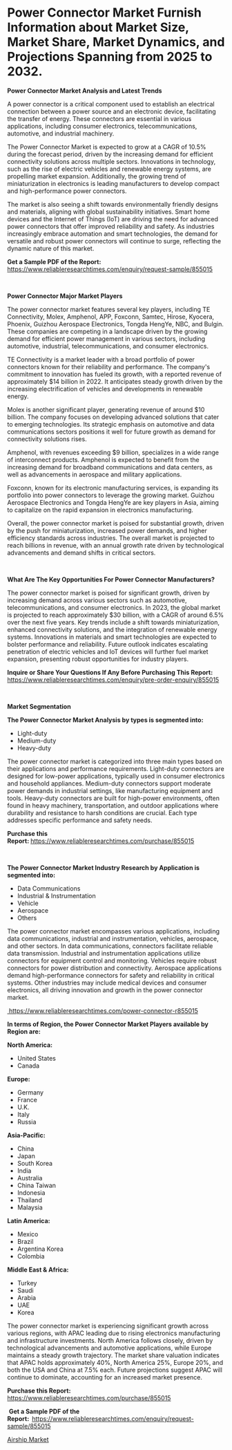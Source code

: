 <p><h1>Power Connector Market Furnish Information about Market Size, Market Share, Market Dynamics, and Projections Spanning from 2025 to 2032.</h1></p><p><strong>Power Connector Market Analysis and Latest Trends</strong></p>
<p><p>A power connector is a critical component used to establish an electrical connection between a power source and an electronic device, facilitating the transfer of energy. These connectors are essential in various applications, including consumer electronics, telecommunications, automotive, and industrial machinery. </p><p>The Power Connector Market is expected to grow at a CAGR of 10.5% during the forecast period, driven by the increasing demand for efficient connectivity solutions across multiple sectors. Innovations in technology, such as the rise of electric vehicles and renewable energy systems, are propelling market expansion. Additionally, the growing trend of miniaturization in electronics is leading manufacturers to develop compact and high-performance power connectors. </p><p>The market is also seeing a shift towards environmentally friendly designs and materials, aligning with global sustainability initiatives. Smart home devices and the Internet of Things (IoT) are driving the need for advanced power connectors that offer improved reliability and safety. As industries increasingly embrace automation and smart technologies, the demand for versatile and robust power connectors will continue to surge, reflecting the dynamic nature of this market.</p></p>
<p><strong>Get a Sample PDF of the Report:&nbsp;</strong> <a href="https://www.reliableresearchtimes.com/enquiry/request-sample/855015?utm_campaign=2177&utm_medium=2&utm_source=Github&utm_content=ia&utm_term=17022025&utm_id=power-connector">https://www.reliableresearchtimes.com/enquiry/request-sample/855015</a></p>
<p>&nbsp;</p>
<p><strong>Power Connector Major Market Players</strong></p>
<p><p>The power connector market features several key players, including TE Connectivity, Molex, Amphenol, APP, Foxconn, Samtec, Hirose, Kyocera, Phoenix, Guizhou Aerospace Electronics, Tongda HengYe, NBC, and Bulgin. These companies are competing in a landscape driven by the growing demand for efficient power management in various sectors, including automotive, industrial, telecommunications, and consumer electronics.</p><p>TE Connectivity is a market leader with a broad portfolio of power connectors known for their reliability and performance. The company's commitment to innovation has fueled its growth, with a reported revenue of approximately $14 billion in 2022. It anticipates steady growth driven by the increasing electrification of vehicles and developments in renewable energy.</p><p>Molex is another significant player, generating revenue of around $10 billion. The company focuses on developing advanced solutions that cater to emerging technologies. Its strategic emphasis on automotive and data communications sectors positions it well for future growth as demand for connectivity solutions rises.</p><p>Amphenol, with revenues exceeding $9 billion, specializes in a wide range of interconnect products. Amphenol is expected to benefit from the increasing demand for broadband communications and data centers, as well as advancements in aerospace and military applications.</p><p>Foxconn, known for its electronic manufacturing services, is expanding its portfolio into power connectors to leverage the growing market. Guizhou Aerospace Electronics and Tongda HengYe are key players in Asia, aiming to capitalize on the rapid expansion in electronics manufacturing.</p><p>Overall, the power connector market is poised for substantial growth, driven by the push for miniaturization, increased power demands, and higher efficiency standards across industries. The overall market is projected to reach billions in revenue, with an annual growth rate driven by technological advancements and demand shifts in critical sectors.</p></p>
<p>&nbsp;</p>
<p><strong>What Are The Key Opportunities For Power Connector Manufacturers?</strong></p>
<p><p>The power connector market is poised for significant growth, driven by increasing demand across various sectors such as automotive, telecommunications, and consumer electronics. In 2023, the global market is projected to reach approximately $30 billion, with a CAGR of around 6.5% over the next five years. Key trends include a shift towards miniaturization, enhanced connectivity solutions, and the integration of renewable energy systems. Innovations in materials and smart technologies are expected to bolster performance and reliability. Future outlook indicates escalating penetration of electric vehicles and IoT devices will further fuel market expansion, presenting robust opportunities for industry players.</p></p>
<p><strong>Inquire or Share Your Questions If Any Before Purchasing This Report:</strong> <a href="https://www.reliableresearchtimes.com/enquiry/pre-order-enquiry/855015?utm_campaign=2177&utm_medium=2&utm_source=Github&utm_content=ia&utm_term=17022025&utm_id=power-connector">https://www.reliableresearchtimes.com/enquiry/pre-order-enquiry/855015</a></p>
<p>&nbsp;</p>
<p><strong>Market Segmentation</strong></p>
<p><strong>The Power Connector Market Analysis by types is segmented into:</strong></p>
<p><ul><li>Light-duty</li><li>Medium-duty</li><li>Heavy-duty</li></ul></p>
<p><p>The power connector market is categorized into three main types based on their applications and performance requirements. Light-duty connectors are designed for low-power applications, typically used in consumer electronics and household appliances. Medium-duty connectors support moderate power demands in industrial settings, like manufacturing equipment and tools. Heavy-duty connectors are built for high-power environments, often found in heavy machinery, transportation, and outdoor applications where durability and resistance to harsh conditions are crucial. Each type addresses specific performance and safety needs.</p></p>
<p><strong>Purchase this Report:&nbsp;</strong><a href="https://www.reliableresearchtimes.com/purchase/855015?utm_campaign=2177&utm_medium=2&utm_source=Github&utm_content=ia&utm_term=17022025&utm_id=power-connector">https://www.reliableresearchtimes.com/purchase/855015</a></p>
<p>&nbsp;</p>
<p><strong>The Power Connector Market Industry Research by Application is segmented into:</strong></p>
<p><ul><li>Data Communications</li><li>Industrial & Instrumentation</li><li>Vehicle</li><li>Aerospace</li><li>Others</li></ul></p>
<p><p>The power connector market encompasses various applications, including data communications, industrial and instrumentation, vehicles, aerospace, and other sectors. In data communications, connectors facilitate reliable data transmission. Industrial and instrumentation applications utilize connectors for equipment control and monitoring. Vehicles require robust connectors for power distribution and connectivity. Aerospace applications demand high-performance connectors for safety and reliability in critical systems. Other industries may include medical devices and consumer electronics, all driving innovation and growth in the power connector market.</p></p>
<p><a href="https://www.reliableresearchtimes.com/power-connector-r855015?utm_campaign=2177&utm_medium=2&utm_source=Github&utm_content=ia&utm_term=17022025&utm_id=power-connector">&nbsp;https://www.reliableresearchtimes.com/power-connector-r855015</a></p>
<p><strong>In terms of Region, the Power Connector Market Players available by Region are:</strong></p>
<p>
    <p> <strong> North America: </strong>
        <ul>
            <li>United States</li>
            <li>Canada</li>
        </ul>
        </p> 
    <p> <strong> Europe: </strong>
        <ul>
            <li>Germany</li>
            <li>France</li>
            <li>U.K.</li>
            <li>Italy</li>
            <li>Russia</li>
        </ul>
        </p> 
    <p> <strong> Asia-Pacific: </strong>
        <ul>
            <li>China</li>
            <li>Japan</li>
            <li>South Korea</li>
            <li>India</li>
            <li>Australia</li>
            <li>China Taiwan</li>
            <li>Indonesia</li>
            <li>Thailand</li>
            <li>Malaysia</li>
        </ul>
        </p> 
    <p> <strong> Latin America: </strong>
        <ul>
            <li>Mexico</li>
            <li>Brazil</li>
            <li>Argentina Korea</li>
            <li>Colombia</li>
        </ul>
        </p> 
    <p> <strong> Middle East & Africa: </strong>
        <ul>
            <li>Turkey</li>
            <li>Saudi</li>
            <li>Arabia</li>
            <li>UAE</li>
            <li>Korea</li>
        </ul>
    </p>
    </p>
<p><p>The power connector market is experiencing significant growth across various regions, with APAC leading due to rising electronics manufacturing and infrastructure investments. North America follows closely, driven by technological advancements and automotive applications, while Europe maintains a steady growth trajectory. The market share valuation indicates that APAC holds approximately 40%, North America 25%, Europe 20%, and both the USA and China at 7.5% each. Future projections suggest APAC will continue to dominate, accounting for an increased market presence.</p></p>
<p><strong>Purchase this Report: </strong><a href="https://www.reliableresearchtimes.com/purchase/855015?utm_campaign=2177&utm_medium=2&utm_source=Github&utm_content=ia&utm_term=17022025&utm_id=power-connector">https://www.reliableresearchtimes.com/purchase/855015</a></p>
<p>&nbsp;<strong>Get a Sample PDF of the Report:&nbsp;&nbsp;</strong><a href="https://www.reliableresearchtimes.com/enquiry/request-sample/855015?utm_campaign=2177&utm_medium=2&utm_source=Github&utm_content=ia&utm_term=17022025&utm_id=power-connector">https://www.reliableresearchtimes.com/enquiry/request-sample/855015</a></p>
<p><strong></strong></p>
<p><p><a href="https://github.com/SamiaChowdhury801/Market-Research-Report-List-1/blob/main/airship-market.md?utm_campaign=2177&utm_medium=2&utm_source=Github&utm_content=ia&utm_term=17022025&utm_id=power-connector">Airship Market</a></p></p>